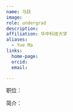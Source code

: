 ```yaml
---
name: 马跃
image: 
role: undergrad
description: 
affiliation: 华中科技大学
aliases:
  - Yue Ma
links:
  home-page: 
  orcid: 
  email: 

---
```


职位：

简介：
